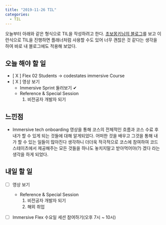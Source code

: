 ```yaml
---
title: "2019-11-26 TIL"
categories:
  - TIL
---
```


오늘부터 아래와 같은 형식으로 TIL을 작성하려고 한다.
[초보몽키님의 블로그](https://wayhome25.github.io/)를 보고 이런식으로 TIL을 진행하면 플래너처럼 사용할 수도 있어 너무 괜찮은 것 같다는 생각을 하여 바로 내 블로그에도 적용해 보았다.

## 오늘 해야 할 일

- [ X ] Flex 02 Students -> codestates immersive Course
- [ X ] 영상 보기
    - Immersive Sprint 둘러보기 ✔
    - Reference & Special Session
      1. 비전공자 개발자 되기

## 느낀점

- Immersive tech onboarding 영상을 통해 코스의 전체적인 흐름과 코스 수료 후 내가 할 수 있게 되는 것들에 대해 알게되었다. 어떠한 것을 배우고 그것을 통해 내가 할 수 있는 일들이 많아진다 생각하니 더더욱 적극적으로 코스에 참여하여 코드스테이츠에서 제공해주는 모든 것들을 하나도 놓치지말고 받아먹어야(?) 겠다 라는 생각을 하게 되었다.


## 내일 할 일

- [ ] 영상 보기
    - Reference & Special Session
      1. 비전공자 개발자 되기
      2. 해외 취업
- [ ] Immersive Flex 수요일 세션 참여하기(오후 7시 ~ 10시)

